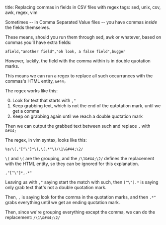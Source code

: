 title: Replacing commas in fields in CSV files with regex
tags: sed, unix, csv, awk, regex, vim

Sometimes -- in Comma Separated Value files -- you have commas *inside* the fields themselves.

These means, should you run them through sed, awk or whatever, based on commas you'll have extra fields:

    afield,"another field","oh look, a false field",bugger

However, luckily, the field with the comma within is in double quotation marks.

This means we can run a regex to replace all such occurrances with the commas's HTML entity, ``&#44;``

The regex works like this:

0. Look for text that starts with ``,"``
0. Keep grabbing text, which is not the end of the qutotation mark, until we get a comma
0. Keep on grabbing again until we reach a double quotation mark

Then we can output the grabbed text between such and replace ``,`` with ``&#44;``

The regex, in vim syntax, looks like this:

    %s/\(,"[^\"]*\),\(.*"\)/\1\&#44;\2/

``\(`` and ``\(`` are the grouping, and the ``/\1&#44;\2/`` defines the replacement with the HTML entity, so they can be ignored for this explanation.

    ,"[^\"]*,.*"

Leaving us with ``,"`` saying start the match with such, then ``[^\"].*`` is saying only grab text that's not a double quotation mark.

Then, ``,`` is saying look for the comma in the quotation marks, and then ``.*"`` grabs everything until we get an ending quotation mark.

Then, since we're grouping everything except the comma, we can do the replacement: ``/\1\&#44;\2/``
